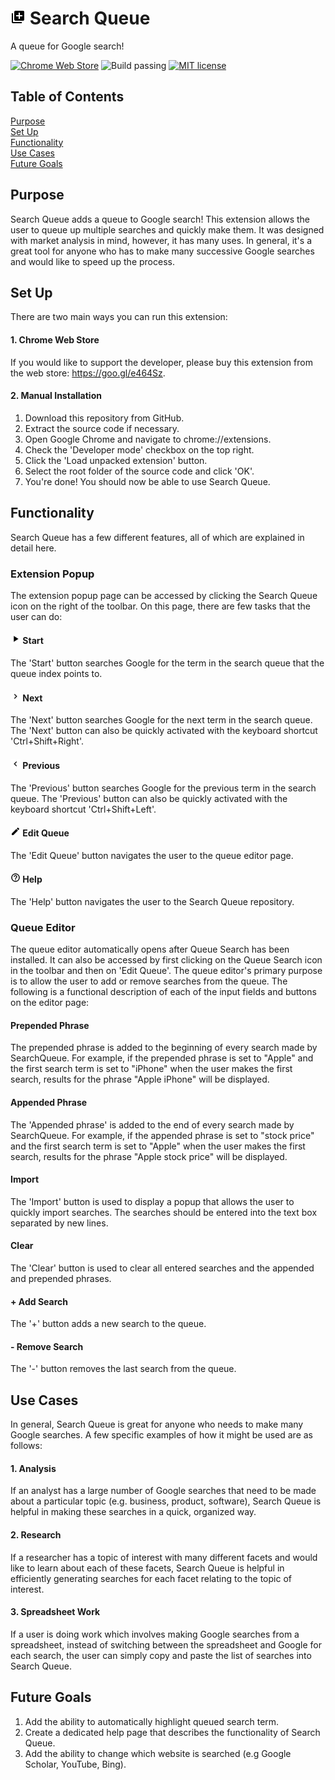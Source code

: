 # <img src="https://raw.githubusercontent.com/isaiahnields/SearchQueue/master/resources/images/icon.png" width="24"> Search Queue
A queue for Google search!

[![Chrome Web Store](https://img.shields.io/chrome-web-store/v/ipcifbklbbpchinpdfcfbhpghnknioff.svg)](https://goo.gl/e464Sz)
![Build passing](https://img.shields.io/badge/build-passing-brightgreen.svg)
[![MIT license](https://img.shields.io/badge/license-MIT-blue.svg)](https://github.com/isaiahnields/SearchQueue/blob/master/LICENSE)

## Table of Contents

[Purpose](#purpose)<br />
[Set Up](#set-up)<br />
[Functionality](#functionality)<br />
[Use Cases](#use-cases)<br />
[Future Goals](#future-goals)<br />

## Purpose

Search Queue adds a queue to Google search! This extension allows the user to queue up multiple searches and quickly make them. It was designed with market analysis in mind, however, it has many uses. In general, it's a great tool for anyone who has to make many successive Google searches and would like to speed up the process.

## Set Up

There are two main ways you can run this extension:

#### 1. Chrome Web Store

If you would like to support the developer, please buy this extension from the web store: https://goo.gl/e464Sz.

#### 2. Manual Installation

1. Download this repository from GitHub.
2. Extract the source code if necessary.
3. Open Google Chrome and navigate to chrome://extensions.
4. Check the 'Developer mode' checkbox on the top right.
5. Click the 'Load unpacked extension' button.
6. Select the root folder of the source code and click 'OK'.
7. You're done! You should now be able to use Search Queue.

## Functionality

Search Queue has a few different features, all of which are explained in detail here.

### Extension Popup

The extension popup page can be accessed by clicking the Search Queue icon on the right of the toolbar. On this page, there are few tasks that the user can do:

#### <img src="https://raw.githubusercontent.com/isaiahnields/SearchQueue/master/resources/images/start.png" width="16"> Start

The 'Start' button searches Google for the term in the search queue that the queue index points to.

#### <img src="https://raw.githubusercontent.com/isaiahnields/SearchQueue/master/resources/images/next.png" width="16"> Next

The 'Next' button searches Google for the next term in the search queue. The 'Next' button can also be quickly activated with the keyboard shortcut 'Ctrl+Shift+Right'. 

#### <img src="https://raw.githubusercontent.com/isaiahnields/SearchQueue/master/resources/images/previous.png" width="16"> Previous

The 'Previous' button searches Google for the previous term in the search queue. The 'Previous' button can also be quickly activated with the keyboard shortcut 'Ctrl+Shift+Left'. 

#### <img src="https://raw.githubusercontent.com/isaiahnields/SearchQueue/master/resources/images/edit.png" width="16"> Edit Queue

The 'Edit Queue' button navigates the user to the queue editor page.

#### <img src="https://raw.githubusercontent.com/isaiahnields/SearchQueue/master/resources/images/help.png" width="16"> Help

The 'Help' button navigates the user to the Search Queue repository.

### Queue Editor

The queue editor automatically opens after Queue Search has been installed. It can also be accessed by first clicking on the Queue Search icon in the toolbar and then on 'Edit Queue'. The queue editor's primary purpose is to allow the user to add or remove searches from the queue. The following is a functional description of each of the input fields and buttons on the editor page:

#### Prepended Phrase

The prepended phrase is added to the beginning of every search made by SearchQueue. For example, if the prepended phrase is set to "Apple" and the first search term is set to "iPhone" when the user makes the first search, results for the phrase "Apple iPhone" will be displayed.

#### Appended Phrase

The 'Appended phrase' is added to the end of every search made by SearchQueue. For example, if the appended phrase is set to "stock price" and the first search term is set to "Apple" when the user makes the first search, results for the phrase "Apple stock price" will be displayed.

#### Import

The 'Import' button is used to display a popup that allows the user to quickly import searches. The searches should be entered into the text box separated by new lines.

#### Clear

The 'Clear' button is used to clear all entered searches and the appended and prepended phrases.

#### + Add Search

The '+' button adds a new search to the queue.

#### - Remove Search

The '-' button removes the last search from the queue.

## Use Cases

In general, Search Queue is great for anyone who needs to make many Google searches. A few specific examples of how it might be used are as follows:

#### 1. Analysis

If an analyst has a large number of Google searches that need to be made about a particular topic (e.g. business, product, software), Search Queue is helpful in making these searches in a quick, organized way.

#### 2. Research

If a researcher has a topic of interest with many different facets and would like to learn about each of these facets, Search Queue is helpful in efficiently generating searches for each facet relating to the topic of interest.

#### 3. Spreadsheet Work

If a user is doing work which involves making Google searches from a spreadsheet, instead of switching between the spreadsheet and Google for each search, the user can simply copy and paste the list of searches into Search Queue.

## Future Goals

1. Add the ability to automatically highlight queued search term.
2. Create a dedicated help page that describes the functionality of Search Queue.
3. Add the ability to change which website is searched (e.g Google Scholar, YouTube, Bing).
